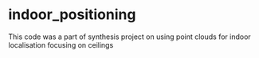 # indoor_positioning
This code was a part of synthesis project on using point clouds for indoor localisation focusing on ceilings
